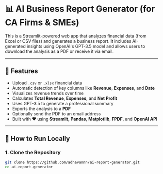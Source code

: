 # 📊 AI Business Report Generator (for CA Firms & SMEs)

This is a Streamlit-powered web app that analyzes financial data (from Excel or CSV files) and generates a business report. It includes AI-generated insights using OpenAI's GPT-3.5 model and allows users to download the analysis as a PDF or receive it via email.

---

## 🚀 Features

- Upload `.csv` or `.xlsx` financial data
- Automatic detection of key columns like **Revenue**, **Expenses**, and **Date**
- Visualizes revenue trends over time
- Calculates **Total Revenue**, **Expenses**, and **Net Profit**
- Uses GPT-3.5 to generate a professional summary
- Exports the analysis to a **PDF**
- Optionally send the PDF to an email address
- Built with ❤️ using **Streamlit**, **Pandas**, **Matplotlib**, **FPDF**, and **OpenAI API**

---

## 📁 How to Run Locally

### 1. Clone the Repository

```bash
git clone https://github.com/adhavannn/ai-report-generator.git
cd ai-report-generator

